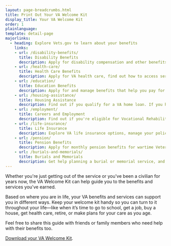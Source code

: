 ```yaml
---
layout: page-breadcrumbs.html
title: Print Out Your VA Welcome Kit
display_title: Your VA Welcome Kit
order: 1
plainlanguage: 
template: detail-page
majorlinks:
  - heading: Explore Vets.gov to learn about your benefits
    links:
    - url: /disability-benefits/
      title: Disability Benefits
      description: Apply for disability compensation and other benefits for conditions related to your military service.
    - url: /health-care/
      title: Health Care Benefits
      description: Apply for VA health care, find out how to access services, and manage your health and benefits online.
    - url: /education/
      title: Education Benefits
      description: Apply for and manage benefits that help you pay for college and training programs.
    - url: /housing-assistance/
      title: Housing Assistance
      description: Find out if you qualify for a VA home loan. If you have a service-connected disability, find out if you qualify for a housing grant to help you live more independently.
    - url: /employment/
      title: Careers and Employment
      description: Find out if you're eligible for Vocational Rehabilitation and Employment (VR&E) services, get support for your Veteran-owned small business, and access other resources to help build your career skills and find a job.
    - url: /life-insurance/
      title: Life Insurance
      description: Explore VA life insurance options, manage your policy online, and file claims.
    - url: /pension/
      title: Pension Benefits
      description: Apply for monthly pension benefits for wartime Veterans and survivors.
    - url: /burials-and-memorials/
      title: Burials and Memorials
      description: Get help planning a burial or memorial service, and find out how to get survivor and dependent benefits.
---
```

<div itemscope itemtype ="http://schema.org/HowTo">
<div class="va-introtext" itemprop="description">

Whether you're just getting out of the service or you've been a civilian for years now, the VA Welcome Kit can help guide you to the benefits and services you've earned.

Based on where you are in life, your VA benefits and services can support you in different ways. Keep your welcome kit handy so you can turn to it throughout your life—like when it’s time to go to school, get a job, buy a house, get health care, retire, or make plans for your care as you age.

Feel free to share this guide with friends or family members who need help with their benefits too.

[Download your VA Welcome Kit](vets-website/content/pages/WelcomeVA_Guide_print_version_final.pdf).

</div>
